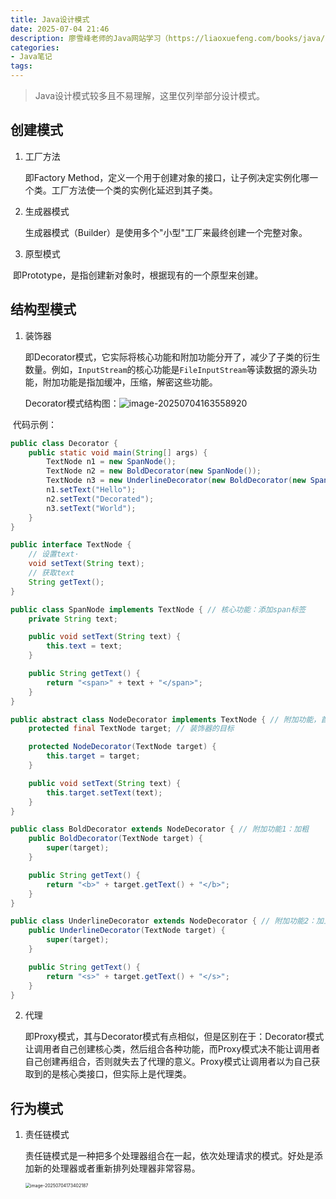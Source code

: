 ```yaml
---
title: Java设计模式
date: 2025-07-04 21:46 
description: 廖雪峰老师的Java网站学习（https://liaoxuefeng.com/books/java/introduction/index.html）笔记
categories:
- Java笔记
tags:
---
```

<head>
  <meta name="referrer" content="no-referrer" />
</head>

> Java设计模式较多且不易理解，这里仅列举部分设计模式。
## 创建模式

1. 工厂方法

   即Factory Method，定义一个用于创建对象的接口，让子例决定实例化哪一个类。工厂方法使一个类的实例化延迟到其子类。

2. 生成器模式

   生成器模式（Builder）是使用多个"小型"工厂来最终创建一个完整对象。

3. 原型模式

​	即Prototype，是指创建新对象时，根据现有的一个原型来创建。

## 结构型模式

1. 装饰器

   即Decorator模式，它实际将核心功能和附加功能分开了，减少了子类的衍生数量。例如，`InputStream`的核心功能是`FileInputStream`等读数据的源头功能，附加功能是指加缓冲，压缩，解密这些功能。

   Decorator模式结构图：![image-20250704163558920](https://gitee.com/Marches7/piture-bed/raw/master/img/image-20250704163558920.png)

​	代码示例：

```java
public class Decorator {
    public static void main(String[] args) {
        TextNode n1 = new SpanNode();
        TextNode n2 = new BoldDecorator(new SpanNode());
        TextNode n3 = new UnderlineDecorator(new BoldDecorator(new SpanNode()));
        n1.setText("Hello");
        n2.setText("Decorated");
        n3.setText("World");
    }
}

public interface TextNode {
    // 设置text·
    void setText(String text);
    // 获取text
    String getText();
}

public class SpanNode implements TextNode { // 核心功能：添加span标签
    private String text;

    public void setText(String text) {
        this.text = text;
    }

    public String getText() {
        return "<span>" + text + "</span>";
    }
}

public abstract class NodeDecorator implements TextNode { // 附加功能，首先定义一个抽象类
    protected final TextNode target; // 装饰器的目标

    protected NodeDecorator(TextNode target) {
        this.target = target;
    }

    public void setText(String text) {
        this.target.setText(text);
    }
}

public class BoldDecorator extends NodeDecorator { // 附加功能1：加粗
    public BoldDecorator(TextNode target) {
        super(target);
    }

    public String getText() {
        return "<b>" + target.getText() + "</b>";
    }
}

public class UnderlineDecorator extends NodeDecorator { // 附加功能2：加上下划线
    public UnderlineDecorator(TextNode target) {
        super(target);
    }

    public String getText() {
        return "<s>" + target.getText() + "</s>";
    }
}

```

2. 代理

   即Proxy模式，其与Decorator模式有点相似，但是区别在于：Decorator模式让调用者自己创建核心类，然后组合各种功能，而Proxy模式决不能让调用者自己创建再组合，否则就失去了代理的意义。Proxy模式让调用者以为自己获取到的是核心类接口，但实际上是代理类。

## 行为模式

1. 责任链模式

   责任链模式是一种把多个处理器组合在一起，依次处理请求的模式。好处是添加新的处理器或者重新排列处理器非常容易。

   <img src="https://gitee.com/Marches7/piture-bed/raw/master/img/image-20250704173402187.png" alt="image-20250704173402187" style="zoom:50%;" />

   
